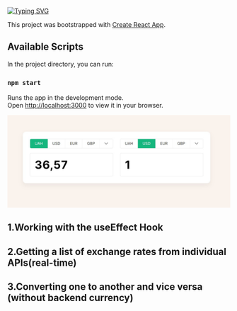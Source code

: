 [![Typing SVG](https://readme-typing-svg.demolab.com?font=Fira+Code&weight=700&size=26&pause=1000&width=600&lines=Getting+Started+with+Create+React+App)](https://git.io/typing-svg)

This project was bootstrapped with [Create React App](https://github.com/facebook/create-react-app).

## Available Scripts

In the project directory, you can run:

### `npm start`

Runs the app in the development mode.\
Open [http://localhost:3000](http://localhost:3000) to view it in your browser.

![Image alt](https://github.com/remmi755/currency-converter/blob/master/Screenshot_3.jpg)

<h2>1.Working with the useEffect Hook</h2>
<h2>2.Getting a list of exchange rates from individual APIs(real-time)</h2>
<h2>3.Converting one to another and vice versa (without backend currency)</h2>


